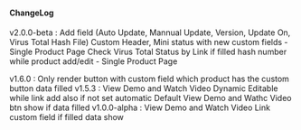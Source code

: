 #### ChangeLog

v2.0.0-beta     : Add field (Auto Update, Mannual Update, Version, Update On, Virus Total Hash File)
                  Custom Header, Mini status with new custom fields - Single Product Page
                  Check Virus Total Status by Link if filled hash number while product add/edit - Single Product Page

v1.6.0          : Only render button with custom field which product has the custom button data filled
v1.5.3          : View Demo and Watch Video Dynamic Editable while link add also if not set automatic Default View Demo and Wathc Video btn show if data filled
v1.0.0-alpha    : View Demo and Watch Video Link custom field if filled data show